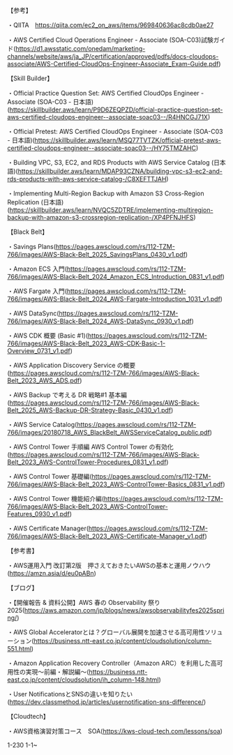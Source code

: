 【参考】

・QIITA　https://qiita.com/ec2_on_aws/items/969840636ac8cdb0ae27

・AWS Certified Cloud Operations Engineer - Associate (SOA-C03)試験ガイド(https://d1.awsstatic.com/onedam/marketing-channels/website/aws/ja_JP/certification/approved/pdfs/docs-cloudops-associate/AWS-Certified-CloudOps-Engineer-Associate_Exam-Guide.pdf)

【Skill Builder】

・Official Practice Question Set: AWS Certified CloudOps Engineer - Associate (SOA-C03 - 日本語)(https://skillbuilder.aws/learn/P9D6ZEQPZD/official-practice-question-set-aws-certified-cloudops-engineer--associate-soac03--/R4HNCGJ71X)

・Official Pretest: AWS Certified CloudOps Engineer - Associate (SOA-C03 - 日本語)(https://skillbuilder.aws/learn/MSQ77TVTZK/official-pretest-aws-certified-cloudops-engineer--associate-soac03--/HY75TMZAHC)

・Building VPC, S3, EC2, and RDS Products with AWS Service Catalog (日本語)(https://skillbuilder.aws/learn/MDAP93CZNA/building-vpc-s3-ec2-and-rds-products-with-aws-service-catalog-/C8XEFTTJAH)

・Implementing Multi-Region Backup with Amazon S3 Cross-Region Replication (日本語)(https://skillbuilder.aws/learn/NVQC5ZDTRE/implementing-multiregion-backup-with-amazon-s3-crossregion-replication-/XP4PFNJHFS)

【Black Belt】

・Savings Plans(https://pages.awscloud.com/rs/112-TZM-766/images/AWS-Black-Belt_2025_SavingsPlans_0430_v1.pdf)

・Amazon ECS ⼊⾨(https://pages.awscloud.com/rs/112-TZM-766/images/AWS-Black-Belt_2024_Amazon_ECS_Introduction_0831_v1.pdf)

・AWS Fargate ⼊⾨(https://pages.awscloud.com/rs/112-TZM-766/images/AWS-Black-Belt_2024_AWS-Fargate-Introduction_1031_v1.pdf)

・AWS DataSync(https://pages.awscloud.com/rs/112-TZM-766/images/AWS-Black-Belt_2024_AWS-DataSync_0930_v1.pdf)

・AWS CDK 概要 (Basic #1)(https://pages.awscloud.com/rs/112-TZM-766/images/AWS-Black-Belt_2023_AWS-CDK-Basic-1-Overview_0731_v1.pdf)

・AWS Application Discovery Service の概要(https://pages.awscloud.com/rs/112-TZM-766/images/AWS-Black-Belt_2023_AWS_ADS.pdf)

・AWS Backup で考える DR 戦略#1 基本編(https://pages.awscloud.com/rs/112-TZM-766/images/AWS-Black-Belt_2025_AWS-Backup-DR-Strategy-Basic_0430_v1.pdf)

・AWS Service Catalog(https://pages.awscloud.com/rs/112-TZM-766/images/20180718_AWS_BlackBelt_AWSServiceCatalog_public.pdf)

・AWS Control Tower 手順編 AWS Control Tower の有効化(https://pages.awscloud.com/rs/112-TZM-766/images/AWS-Black-Belt_2023_AWS-ControlTower-Procedures_0831_v1.pdf)

・AWS Control Tower 基礎編(https://pages.awscloud.com/rs/112-TZM-766/images/AWS-Black-Belt_2023_AWS-ControlTower-Basics_0831_v1.pdf)

・AWS Control Tower 機能紹介編(https://pages.awscloud.com/rs/112-TZM-766/images/AWS-Black-Belt_2023_AWS-ControlTower-Features_0930_v1.pdf)

・AWS Certificate Manager(https://pages.awscloud.com/rs/112-TZM-766/images/AWS-Black-Belt_2023_AWS-Certificate-Manager_v1.pdf)

【参考書】

・AWS運用入門 改訂第2版　押さえておきたいAWSの基本と運用ノウハウ(https://amzn.asia/d/eu0pABn)

【ブログ】

・【開催報告 & 資料公開】AWS 春の Observability 祭り 2025(https://aws.amazon.com/jp/blogs/news/awsobservabilityfes2025spring/)

・AWS Global Acceleratorとは？グローバル展開を加速させる高可用性ソリューション(https://business.ntt-east.co.jp/content/cloudsolution/column-551.html)

・Amazon Application Recovery Controller（Amazon ARC）を利用した高可用性の実現～前編・解説編～(https://business.ntt-east.co.jp/content/cloudsolution/ih_column-148.html)

・User NotificationsとSNSの違いを知りたい(https://dev.classmethod.jp/articles/usernotification-sns-difference/)

【Cloudtech】

・AWS資格演習対策コース　SOA(https://kws-cloud-tech.com/lessons/soa)

1-230
1-1~
